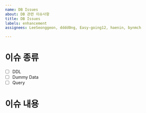 ```yaml
---
name: DB Issues
about: DB 관련 이슈사항
title: DB Issues
labels: enhancement
assignees: LeeSeonggeon, dddd0ng, Easy-going12, haenin, bynmch

---
```


# 이슈 종류
- [  ] DDL
- [  ] Dummy Data
- [  ] Query
# 이슈 내용
